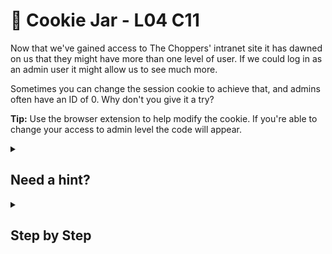 # 🍪 Cookie Jar - L04 C11

Now that we've gained access to The Choppers' intranet site it has dawned on us that they might have more than one level of user. If we could log in as an admin user it might allow us to see much more.

Sometimes you can change the session cookie to achieve that, and admins often have an ID of 0. Why don't you give it a try?

**Tip:** Use the browser extension to help modify the cookie. If you're able to change your access to admin level the code will appear.

<details><summary>

## Need a hint?</summary>

> 💡 Hint: Session cookies are often accessible and editable by users. If you can figure out how to edit the one on this site and guess the session ID of an admin user, then you're in luck - the flag will appear! Oh, and don't forget to refresh the page once you've edited the cookie.

</details>

<details><summary>

## Step by Step</summary>

- Click on the cookie icon on the top right corner of the webpage and change `Cookie Value` to **0**.
- Click on `Save changes to cookie and reload the page` and the flag should pop up.

![image of cookie interface](/assets/cookiejar1.png)

</details>
